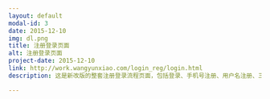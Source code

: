 ```yaml
---
layout: default
modal-id: 3
date: 2015-12-10
img: dl.png
title: 注册登录页面
alt: 注册登录页面
project-date: 2015-12-10
link: http://work.wangyunxiao.com/login_reg/login.html
description: 这是新改版的整套注册登录流程页面，包括登录、手机号注册、用户名注册、三方登录以及设置密码页面，里面包含大量的输入校验。包括轮流校验以及全部校验两种。点击链接以查看。

---
```

